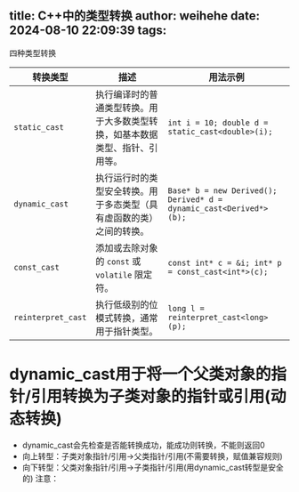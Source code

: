 title: C++中的类型转换
author: weihehe
date: 2024-08-10 22:09:39
tags:
---

四种类型转换
<!--more-->

| 转换类型         | 描述                                                                 | 用法示例                               |
|------------------|----------------------------------------------------------------------|----------------------------------------|
| `static_cast`    | 执行编译时的普通类型转换。用于大多数类型转换，如基本数据类型、指针、引用等。 | `int i = 10; double d = static_cast<double>(i);` |
| `dynamic_cast`   | 执行运行时的类型安全转换。用于多态类型（具有虚函数的类）之间的转换。 | `Base* b = new Derived(); Derived* d = dynamic_cast<Derived*>(b);` |
| `const_cast`     | 添加或去除对象的 `const` 或 `volatile` 限定符。                    | `const int* c = &i; int* p = const_cast<int*>(c);` |
| `reinterpret_cast` | 执行低级别的位模式转换，通常用于指针类型。                      | `long l = reinterpret_cast<long>(p);` |

# dynamic_cast用于将一个父类对象的指针/引用转换为子类对象的指针或引用(动态转换)

-  dynamic_cast会先检查是否能转换成功，能成功则转换，不能则返回0
- 向上转型：子类对象指针/引用->父类指针/引用(不需要转换，赋值兼容规则)
- 向下转型：父类对象指针/引用->子类指针/引用(用dynamic_cast转型是安全的)
注意：

